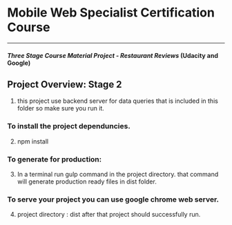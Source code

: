 # Mobile Web Specialist Certification Course
---
#### _Three Stage Course Material Project - Restaurant Reviews_ (Udacity and Google)

## Project Overview: Stage 2

1. this project use backend server for data queries that is included in this folder so make sure you run it.

### To install the project dependuncies.
2. npm install

### To generate for production:
3. In a terminal run gulp command in the project directory.
   that command will generate production ready files in dist folder.

### To serve your project you can use google chrome web server.
4. project directory : dist
   after that project should successfully run.







